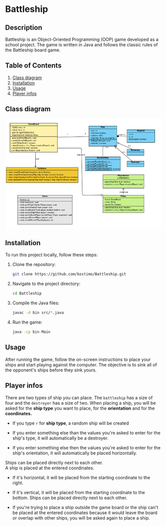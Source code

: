 # Battleship

## Description
Battleship is an Object-Oriented Programming (OOP) game developed as a school project.
The game is written in Java and follows the classic rules of the Battleship board game.

## Table of Contents
1. [Class diagram](#class-diagram)
1. [Installation](#installation)
2. [Usage](#usage)
3. [Player infos](#player-infos)


## Class diagram
![class-diagram.png](img/battleship-class-diagram.png)


## Installation
To run this project locally, follow these steps:

1. Clone the repository:
    ```bash
    git clone https://github.com/kostimo/Battleship.git
    ```
2. Navigate to the project directory:
    ```bash
    cd Battleship
    ```
3. Compile the Java files:
    ```bash
    javac -d bin src/*.java
    ```
4. Run the game:
    ```bash
    java -cp bin Main
    ```
   
## Usage
After running the game, follow the on-screen instructions to place your ships and
start playing against the computer. The objective is to sink all of the opponent's
ships before they sink yours.


## Player infos
There are two types of ship you can place. The `battleship` has a size of four and the `destroyer` has a size of two.
When placing a ship, you will be asked for the **ship type** you want to place, for the **orientation** and for the
**coordinates.**

- If you type `r` for **ship type**, a random ship will be created

- If you enter something else than the values you're asked to enter for the ship's type, it will automatically be a
  destroyer.

- If you enter something else then the values you're asked to enter for the ship's orientation, it will automatically be
  placed horizontally.

Ships can be placed directly next to each other.  
A ship is placed at the entered coordinates.

- If it's horizontal, it will be placed from the starting coordinate to the right.

- If it's vertical, it will be placed from the starting coordinate to the bottom.
  Ships can be placed directly next to each other.

- If you're trying to place a ship outside the game board or the ship can't be placed at the entered coordinates because
  it would leave the board or overlap with other ships, you will be asked again to place a ship.
